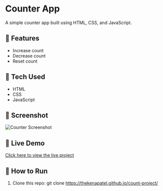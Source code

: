 # Counter App

A simple counter app built using HTML, CSS, and JavaScript.

## 🔧 Features

- Increase count
- Decrease count
- Reset count

## 🚀 Tech Used

- HTML
- CSS
- JavaScript

## 📸 Screenshot

![Counter Screenshot](screenshot.png) <!-- Add a screenshot if possible -->

## 🔗 Live Demo

[Click here to view the live project](https://your-netlify-link.com) <!-- (Replace with actual Netlify/Vercel link if hosted) -->

## 📁 How to Run

1. Clone this repo: git clone  https://thekenapatel.github.io/count-project/





